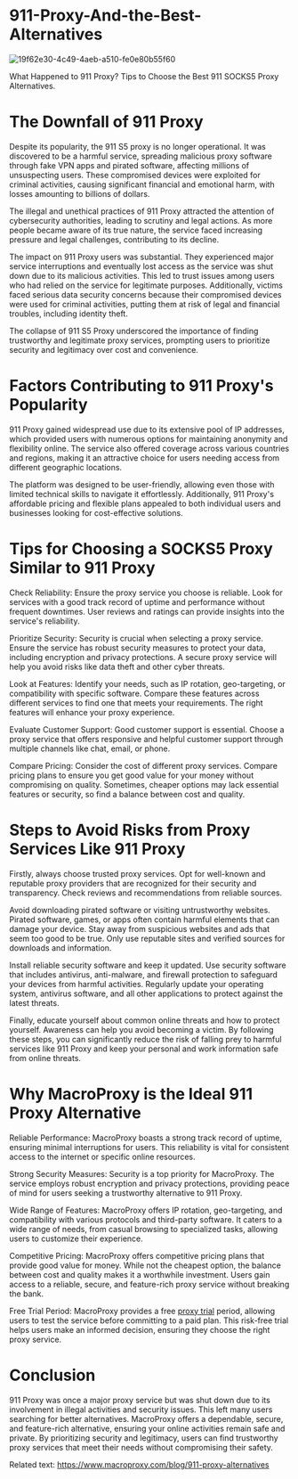 # 911-Proxy-And-the-Best-Alternatives
![19f62e30-4c49-4aeb-a510-fe0e80b55f60](https://github.com/user-attachments/assets/929cf4ea-0e12-4cf0-bcfb-1fb14f7f41cc)

What Happened to 911 Proxy? Tips to Choose the Best 911 SOCKS5 Proxy Alternatives.

# The Downfall of 911 Proxy
Despite its popularity, the 911 S5 proxy is no longer operational. It was discovered to be a harmful service, spreading malicious proxy software through fake VPN apps and pirated software, affecting millions of unsuspecting users. These compromised devices were exploited for criminal activities, causing significant financial and emotional harm, with losses amounting to billions of dollars.

The illegal and unethical practices of 911 Proxy attracted the attention of cybersecurity authorities, leading to scrutiny and legal actions. As more people became aware of its true nature, the service faced increasing pressure and legal challenges, contributing to its decline.

The impact on 911 Proxy users was substantial. They experienced major service interruptions and eventually lost access as the service was shut down due to its malicious activities. This led to trust issues among users who had relied on the service for legitimate purposes. Additionally, victims faced serious data security concerns because their compromised devices were used for criminal activities, putting them at risk of legal and financial troubles, including identity theft.

The collapse of 911 S5 Proxy underscored the importance of finding trustworthy and legitimate proxy services, prompting users to prioritize security and legitimacy over cost and convenience.

# Factors Contributing to 911 Proxy's Popularity
911 Proxy gained widespread use due to its extensive pool of IP addresses, which provided users with numerous options for maintaining anonymity and flexibility online. The service also offered coverage across various countries and regions, making it an attractive choice for users needing access from different geographic locations.

The platform was designed to be user-friendly, allowing even those with limited technical skills to navigate it effortlessly. Additionally, 911 Proxy's affordable pricing and flexible plans appealed to both individual users and businesses looking for cost-effective solutions.

# Tips for Choosing a SOCKS5 Proxy Similar to 911 Proxy
Check Reliability: Ensure the proxy service you choose is reliable. Look for services with a good track record of uptime and performance without frequent downtimes. User reviews and ratings can provide insights into the service's reliability.

Prioritize Security: Security is crucial when selecting a proxy service. Ensure the service has robust security measures to protect your data, including encryption and privacy protections. A secure proxy service will help you avoid risks like data theft and other cyber threats.

Look at Features: Identify your needs, such as IP rotation, geo-targeting, or compatibility with specific software. Compare these features across different services to find one that meets your requirements. The right features will enhance your proxy experience.

Evaluate Customer Support: Good customer support is essential. Choose a proxy service that offers responsive and helpful customer support through multiple channels like chat, email, or phone.

Compare Pricing: Consider the cost of different proxy services. Compare pricing plans to ensure you get good value for your money without compromising on quality. Sometimes, cheaper options may lack essential features or security, so find a balance between cost and quality.

# Steps to Avoid Risks from Proxy Services Like 911 Proxy
Firstly, always choose trusted proxy services. Opt for well-known and reputable proxy providers that are recognized for their security and transparency. Check reviews and recommendations from reliable sources.

Avoid downloading pirated software or visiting untrustworthy websites. Pirated software, games, or apps often contain harmful elements that can damage your device. Stay away from suspicious websites and ads that seem too good to be true. Only use reputable sites and verified sources for downloads and information.

Install reliable security software and keep it updated. Use security software that includes antivirus, anti-malware, and firewall protection to safeguard your devices from harmful activities. Regularly update your operating system, antivirus software, and all other applications to protect against the latest threats.

Finally, educate yourself about common online threats and how to protect yourself. Awareness can help you avoid becoming a victim. By following these steps, you can significantly reduce the risk of falling prey to harmful services like 911 Proxy and keep your personal and work information safe from online threats.

# Why MacroProxy is the Ideal 911 Proxy Alternative
Reliable Performance: MacroProxy boasts a strong track record of uptime, ensuring minimal interruptions for users. This reliability is vital for consistent access to the internet or specific online resources.

Strong Security Measures: Security is a top priority for MacroProxy. The service employs robust encryption and privacy protections, providing peace of mind for users seeking a trustworthy alternative to 911 Proxy.

Wide Range of Features: MacroProxy offers IP rotation, geo-targeting, and compatibility with various protocols and third-party software. It caters to a wide range of needs, from casual browsing to specialized tasks, allowing users to customize their experience.

Competitive Pricing: MacroProxy offers competitive pricing plans that provide good value for money. While not the cheapest option, the balance between cost and quality makes it a worthwhile investment. Users gain access to a reliable, secure, and feature-rich proxy service without breaking the bank.

Free Trial Period: MacroProxy provides a free [proxy trial](https://www.macroproxy.com/) period, allowing users to test the service before committing to a paid plan. This risk-free trial helps users make an informed decision, ensuring they choose the right proxy service.

# Conclusion
911 Proxy was once a major proxy service but was shut down due to its involvement in illegal activities and security issues. This left many users searching for better alternatives. MacroProxy offers a dependable, secure, and feature-rich alternative, ensuring your online activities remain safe and private. By prioritizing security and legitimacy, users can find trustworthy proxy services that meet their needs without compromising their safety.

Related text: https://www.macroproxy.com/blog/911-proxy-alternatives
